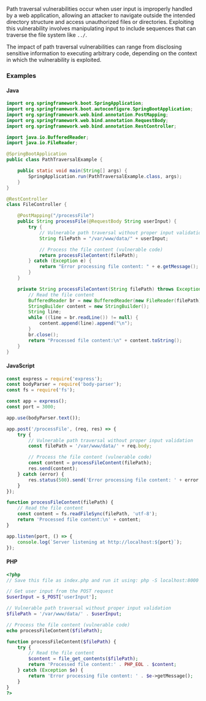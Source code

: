 Path traversal vulnerabilities occur when user input is improperly handled by a web application, allowing an attacker to navigate outside the intended directory structure and access unauthorized files or directories. Exploiting this vulnerability involves manipulating input to include sequences that can traverse the file system like `../`.

The impact of path traversal vulnerabilities can range from disclosing sensitive information to executing arbitrary code, depending on the context in which the vulnerability is exploited.

### Examples
 
#### Java

```java
import org.springframework.boot.SpringApplication;
import org.springframework.boot.autoconfigure.SpringBootApplication;
import org.springframework.web.bind.annotation.PostMapping;
import org.springframework.web.bind.annotation.RequestBody;
import org.springframework.web.bind.annotation.RestController;

import java.io.BufferedReader;
import java.io.FileReader;

@SpringBootApplication
public class PathTraversalExample {

    public static void main(String[] args) {
        SpringApplication.run(PathTraversalExample.class, args);
    }
}

@RestController
class FileController {

    @PostMapping("/processFile")
    public String processFile(@RequestBody String userInput) {
        try {
            // Vulnerable path traversal without proper input validation
            String filePath = "/var/www/data/" + userInput;

            // Process the file content (vulnerable code)
            return processFileContent(filePath);
        } catch (Exception e) {
            return "Error processing file content: " + e.getMessage();
        }
    }

    private String processFileContent(String filePath) throws Exception {
        // Read the file content
        BufferedReader br = new BufferedReader(new FileReader(filePath));
        StringBuilder content = new StringBuilder();
        String line;
        while ((line = br.readLine()) != null) {
            content.append(line).append("\n");
        }
        br.close();
        return "Processed file content:\n" + content.toString();
    }
}
```

#### JavaScript

```javascript
const express = require('express');
const bodyParser = require('body-parser');
const fs = require('fs');

const app = express();
const port = 3000;

app.use(bodyParser.text());

app.post('/processFile', (req, res) => {
    try {
        // Vulnerable path traversal without proper input validation
        const filePath = '/var/www/data/' + req.body;

        // Process the file content (vulnerable code)
        const content = processFileContent(filePath);
        res.send(content);
    } catch (error) {
        res.status(500).send('Error processing file content: ' + error.message);
    }
});

function processFileContent(filePath) {
    // Read the file content
    const content = fs.readFileSync(filePath, 'utf-8');
    return 'Processed file content:\n' + content;
}

app.listen(port, () => {
    console.log(`Server listening at http://localhost:${port}`);
});
```

#### PHP

```php
<?php
// Save this file as index.php and run it using: php -S localhost:8000

// Get user input from the POST request
$userInput = $_POST['userInput'];

// Vulnerable path traversal without proper input validation
$filePath = '/var/www/data/' . $userInput;

// Process the file content (vulnerable code)
echo processFileContent($filePath);

function processFileContent($filePath) {
    try {
        // Read the file content
        $content = file_get_contents($filePath);
        return 'Processed file content:' . PHP_EOL . $content;
    } catch (Exception $e) {
        return 'Error processing file content: ' . $e->getMessage();
    }
}
?>
```

